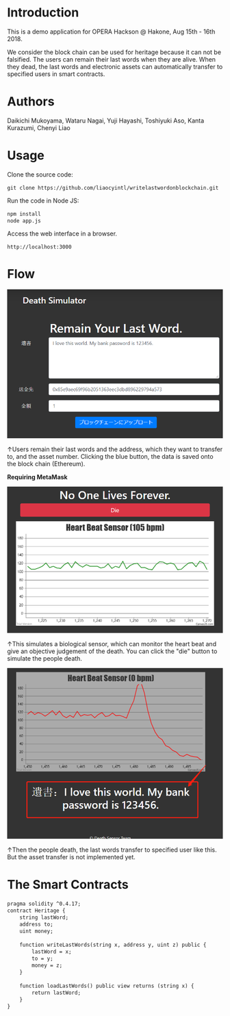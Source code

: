 # Introduction

This is a demo application for OPERA Hackson @ Hakone, Aug 15th - 16th 2018.

We consider the block chain can be used for heritage because it can not be falsified.
The users can remain their last words when they are alive.
When they dead, the last words and electronic assets can automatically transfer to specified users in smart contracts.

# Authors

Daikichi Mukoyama, Wataru Nagai, Yuji Hayashi, Toshiyuki Aso, Kanta Kurazumi, Chenyi Liao

# Usage
Clone the source code:
```text
git clone https://github.com/liaocyintl/writelastwordonblockchain.git
``` 
Run the code in Node JS:
```text
npm install
node app.js
```
Access the web interface in a browser.
```test
http://localhost:3000
```

# Flow
![](imgs/30081eed.png)

↑Users remain their last words and the address, which they want to transfer to, and the asset number.
Clicking the blue button, the data is saved onto the block chain (Ethereum).

**Requiring MetaMask** 

![](imgs/7dbac290.png)

↑This simulates a biological sensor, which can monitor the heart beat and give an objective judgement of the death.
You can click the "die" button to simulate the people death.

![](imgs/f036419c.png)

↑Then the people death, the last words transfer to specified user like this.
But the asset transfer is not implemented yet.

# The Smart Contracts

```solidity
pragma solidity ^0.4.17;
contract Heritage {
    string lastWord;
    address to;
    uint money;
    
    function writeLastWords(string x, address y, uint z) public {
        lastWord = x;
        to = y;
        money = z;
    }
    
    function loadLastWords() public view returns (string x) {
        return lastWord;
    }
}
```
